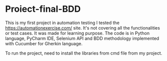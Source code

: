 # Proiect-final-BDD

This is my first project in automation testing I tested the https://automationexercise.com/ site.
 It's not covering all the functionalities or test cases. It was made for learning purpose.
The code is in Python language, PyCharm IDE, Selenium API and BDD methodology implemented with Cucumber for Gherkin language.

To run the project, need to install the libraries from cmd file from my project.



 
